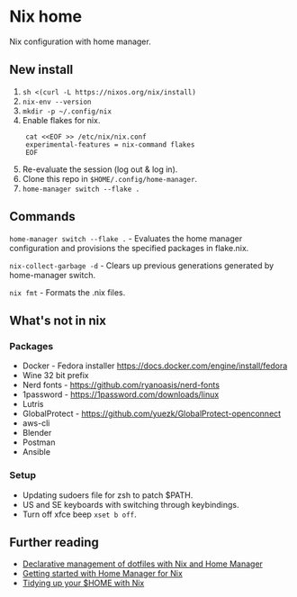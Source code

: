 # Nix home

Nix configuration with home manager.

## New install

1. `sh <(curl -L https://nixos.org/nix/install)`
2. `nix-env --version`
3. `mkdir -p ~/.config/nix`
4. Enable flakes for nix.

```
    cat <<EOF >> /etc/nix/nix.conf
    experimental-features = nix-command flakes
    EOF
```

5. Re-evaluate the session (log out & log in).
6. Clone this repo in `$HOME/.config/home-manager`.
7. `home-manager switch --flake .`

## Commands

`home-manager switch --flake .` - Evaluates the home manager configuration and provisions the specified packages in flake.nix.

`nix-collect-garbage -d` - Clears up previous generations generated by home-manager switch.

`nix fmt` - Formats the .nix files.

## What's not in nix

### Packages

* Docker - Fedora installer https://docs.docker.com/engine/install/fedora
* Wine 32 bit prefix
* Nerd fonts - https://github.com/ryanoasis/nerd-fonts
* 1password - https://1password.com/downloads/linux
* Lutris
* GlobalProtect - https://github.com/yuezk/GlobalProtect-openconnect
* aws-cli
* Blender
* Postman
* Ansible

### Setup

* Updating sudoers file for zsh to patch $PATH.
* US and SE keyboards with switching through keybindings.
* Turn off xfce beep `xset b off`.

## Further reading

* [Declarative management of dotfiles with Nix and Home Manager](https://www.bekk.christmas/post/2021/16/dotfiles-with-nix-and-home-manager)
* [Getting started with Home Manager for Nix](http://ghedam.at/24353/tutorial-getting-started-with-home-manager-for-nix)
* [Tidying up your $HOME with Nix](https://juliu.is/tidying-your-home-with-nix)
